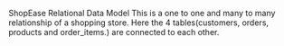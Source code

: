 ShopEase Relational Data Model
This is a one to one and many to many relationship of a shopping store. 
Here the 4 tables(customers, orders, products and order_items.) are connected to each other.
